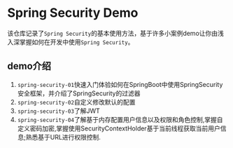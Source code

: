 # Spring Security Demo

该仓库记录了`Spring Security`的基本使用方法，基于许多小案例demo让你由浅入深掌握如何在开发中使用`Spring Security`。

## demo介绍

1. `spring-security-01`快速入门体验如何在SpringBoot中使用SpringSecurity安全框架，并介绍了SpringSecurity的过滤器
2. `spring-security-02`自定义修改默认的配置
3. `spring-security-03`了解JWT
4. `spring-security-04`了解基于内存配置用户信息以及权限和角色控制,掌握自定义密码加密,掌握使用SecurityContextHolder基于当前线程获取当前用户信息;熟悉基于URL进行权限控制.